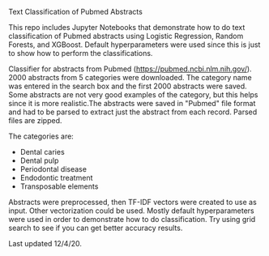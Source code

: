 Text Classification of Pubmed Abstracts

This repo includes Jupyter Notebooks that demonstrate how to do text classification of Pubmed abstracts using Logistic Regression, Random Forests, and XGBoost.  Default hyperparameters were used since this is just to show how to perform the classifications.

Classifier for abstracts from Pubmed (https://pubmed.ncbi.nlm.nih.gov/).  2000 abstracts from 5 categories were downloaded.  The category name was entered in the search box and the first 2000 abstracts were saved.  Some abstracts are not very good examples of the category, but this helps since it is more realistic.The abstracts were saved in "Pubmed" file format and had to be parsed to extract just the abstract from each record.  Parsed files are zipped.

The categories are:
 * Dental caries
 * Dental pulp
 * Periodontal disease
 * Endodontic treatment
 * Transposable elements

Abstracts were preprocessed, then TF-IDF vectors were created to use as input.  Other vectorization could be used.  Mostly default hyperparameters were used in order to demonstrate how to do classification.  Try using grid search to see if you can get better accuracy results.

Last updated 12/4/20.
